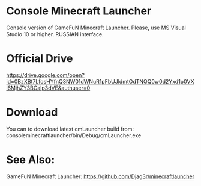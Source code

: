 # Console Minecraft Launcher
Console version of GameFuN Minecraft Launcher. Please, use MS Visual Studio 10 or higher. RUSSIAN interface.

# Official Drive
https://drive.google.com/open?id=0BzXBt7LfosHYfnQ3NW01dWNuR1pFbUJldmtOdTNQQ0w0d2Yxd1p0VXl6MjhZY3BGalp3dVE&authuser=0

# Download
You can to download latest cmLauncher build from: consoleminecraftlauncher/bin/Debug/cmLauncher.exe

# See Also:
GameFuN Minecraft Launcher: https://github.com/Djag3r/minecraftlauncher

